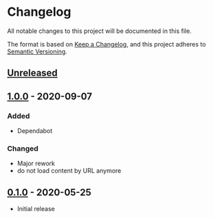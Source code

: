 # Changelog
All notable changes to this project will be documented in this file.

The format is based on [Keep a Changelog](https://keepachangelog.com/en/1.0.0/),
and this project adheres to [Semantic Versioning](https://semver.org/spec/v2.0.0.html).

## [Unreleased]
## [1.0.0] - 2020-09-07
### Added
* Dependabot
### Changed
* Major rework
* do not load content by URL anymore

## [0.1.0] - 2020-05-25

* Initial release


[Unreleased]: https://github.com/syntro-opensource/silverstripe-seo/compare/1.0.0..master
[1.0.0]: https://github.com/syntro-opensource/silverstripe-seo/compare/0.1.0..1.0.0
[0.1.0]: https://github.com/syntro-opensource/silverstripe-seo/tree/0.1.0
